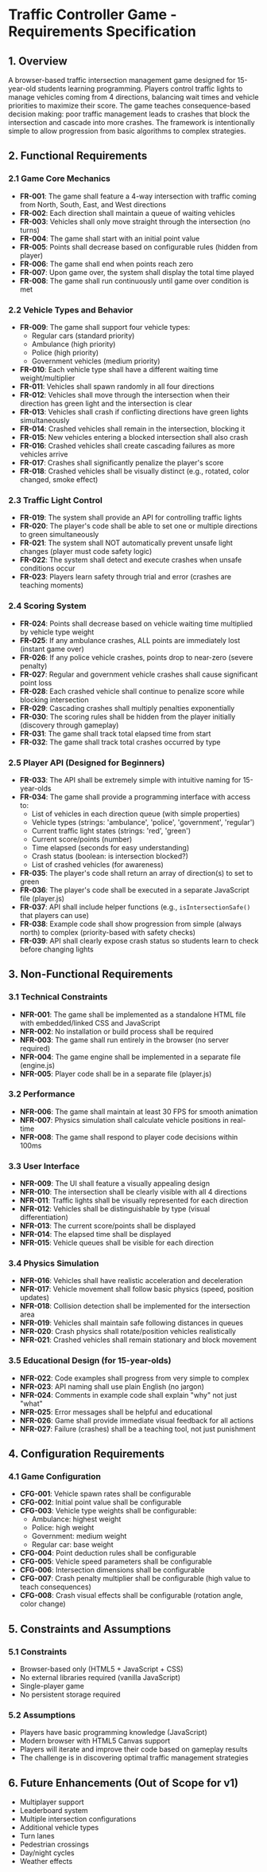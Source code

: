 # Traffic Controller Game - Requirements Specification

## 1. Overview
A browser-based traffic intersection management game designed for 15-year-old students learning programming. Players control traffic lights to manage vehicles coming from 4 directions, balancing wait times and vehicle priorities to maximize their score. The game teaches consequence-based decision making: poor traffic management leads to crashes that block the intersection and cascade into more crashes. The framework is intentionally simple to allow progression from basic algorithms to complex strategies.

## 2. Functional Requirements

### 2.1 Game Core Mechanics
- **FR-001**: The game shall feature a 4-way intersection with traffic coming from North, South, East, and West directions
- **FR-002**: Each direction shall maintain a queue of waiting vehicles
- **FR-003**: Vehicles shall only move straight through the intersection (no turns)
- **FR-004**: The game shall start with an initial point value
- **FR-005**: Points shall decrease based on configurable rules (hidden from player)
- **FR-006**: The game shall end when points reach zero
- **FR-007**: Upon game over, the system shall display the total time played
- **FR-008**: The game shall run continuously until game over condition is met

### 2.2 Vehicle Types and Behavior
- **FR-009**: The game shall support four vehicle types:
  - Regular cars (standard priority)
  - Ambulance (high priority)
  - Police (high priority)
  - Government vehicles (medium priority)
- **FR-010**: Each vehicle type shall have a different waiting time weight/multiplier
- **FR-011**: Vehicles shall spawn randomly in all four directions
- **FR-012**: Vehicles shall move through the intersection when their direction has green light and the intersection is clear
- **FR-013**: Vehicles shall crash if conflicting directions have green lights simultaneously
- **FR-014**: Crashed vehicles shall remain in the intersection, blocking it
- **FR-015**: New vehicles entering a blocked intersection shall also crash
- **FR-016**: Crashed vehicles shall create cascading failures as more vehicles arrive
- **FR-017**: Crashes shall significantly penalize the player's score
- **FR-018**: Crashed vehicles shall be visually distinct (e.g., rotated, color changed, smoke effect)

### 2.3 Traffic Light Control
- **FR-019**: The system shall provide an API for controlling traffic lights
- **FR-020**: The player's code shall be able to set one or multiple directions to green simultaneously
- **FR-021**: The system shall NOT automatically prevent unsafe light changes (player must code safety logic)
- **FR-022**: The system shall detect and execute crashes when unsafe conditions occur
- **FR-023**: Players learn safety through trial and error (crashes are teaching moments)

### 2.4 Scoring System
- **FR-024**: Points shall decrease based on vehicle waiting time multiplied by vehicle type weight
- **FR-025**: If any ambulance crashes, ALL points are immediately lost (instant game over)
- **FR-026**: If any police vehicle crashes, points drop to near-zero (severe penalty)
- **FR-027**: Regular and government vehicle crashes shall cause significant point loss
- **FR-028**: Each crashed vehicle shall continue to penalize score while blocking intersection
- **FR-029**: Cascading crashes shall multiply penalties exponentially
- **FR-030**: The scoring rules shall be hidden from the player initially (discovery through gameplay)
- **FR-031**: The game shall track total elapsed time from start
- **FR-032**: The game shall track total crashes occurred by type

### 2.5 Player API (Designed for Beginners)
- **FR-033**: The API shall be extremely simple with intuitive naming for 15-year-olds
- **FR-034**: The game shall provide a programming interface with access to:
  - List of vehicles in each direction queue (with simple properties)
  - Vehicle types (strings: 'ambulance', 'police', 'government', 'regular')
  - Current traffic light states (strings: 'red', 'green')
  - Current score/points (number)
  - Time elapsed (seconds for easy understanding)
  - Crash status (boolean: is intersection blocked?)
  - List of crashed vehicles (for awareness)
- **FR-035**: The player's code shall return an array of direction(s) to set to green
- **FR-036**: The player's code shall be executed in a separate JavaScript file (player.js)
- **FR-037**: API shall include helper functions (e.g., `isIntersectionSafe()` that players can use)
- **FR-038**: Example code shall show progression from simple (always north) to complex (priority-based with safety checks)
- **FR-039**: API shall clearly expose crash status so students learn to check before changing lights

## 3. Non-Functional Requirements

### 3.1 Technical Constraints
- **NFR-001**: The game shall be implemented as a standalone HTML file with embedded/linked CSS and JavaScript
- **NFR-002**: No installation or build process shall be required
- **NFR-003**: The game shall run entirely in the browser (no server required)
- **NFR-004**: The game engine shall be implemented in a separate file (engine.js)
- **NFR-005**: Player code shall be in a separate file (player.js)

### 3.2 Performance
- **NFR-006**: The game shall maintain at least 30 FPS for smooth animation
- **NFR-007**: Physics simulation shall calculate vehicle positions in real-time
- **NFR-008**: The game shall respond to player code decisions within 100ms

### 3.3 User Interface
- **NFR-009**: The UI shall feature a visually appealing design
- **NFR-010**: The intersection shall be clearly visible with all 4 directions
- **NFR-011**: Traffic lights shall be visually represented for each direction
- **NFR-012**: Vehicles shall be distinguishable by type (visual differentiation)
- **NFR-013**: The current score/points shall be displayed
- **NFR-014**: The elapsed time shall be displayed
- **NFR-015**: Vehicle queues shall be visible for each direction

### 3.4 Physics Simulation
- **NFR-016**: Vehicles shall have realistic acceleration and deceleration
- **NFR-017**: Vehicle movement shall follow basic physics (speed, position updates)
- **NFR-018**: Collision detection shall be implemented for the intersection area
- **NFR-019**: Vehicles shall maintain safe following distances in queues
- **NFR-020**: Crash physics shall rotate/position vehicles realistically
- **NFR-021**: Crashed vehicles shall remain stationary and block movement

### 3.5 Educational Design (for 15-year-olds)
- **NFR-022**: Code examples shall progress from very simple to complex
- **NFR-023**: API naming shall use plain English (no jargon)
- **NFR-024**: Comments in example code shall explain "why" not just "what"
- **NFR-025**: Error messages shall be helpful and educational
- **NFR-026**: Game shall provide immediate visual feedback for all actions
- **NFR-027**: Failure (crashes) shall be a teaching tool, not just punishment

## 4. Configuration Requirements

### 4.1 Game Configuration
- **CFG-001**: Vehicle spawn rates shall be configurable
- **CFG-002**: Initial point value shall be configurable
- **CFG-003**: Vehicle type weights shall be configurable:
  - Ambulance: highest weight
  - Police: high weight
  - Government: medium weight
  - Regular car: base weight
- **CFG-004**: Point deduction rules shall be configurable
- **CFG-005**: Vehicle speed parameters shall be configurable
- **CFG-006**: Intersection dimensions shall be configurable
- **CFG-007**: Crash penalty multiplier shall be configurable (high value to teach consequences)
- **CFG-008**: Crash visual effects shall be configurable (rotation angle, color change)

## 5. Constraints and Assumptions

### 5.1 Constraints
- Browser-based only (HTML5 + JavaScript + CSS)
- No external libraries required (vanilla JavaScript)
- Single-player game
- No persistent storage required

### 5.2 Assumptions
- Players have basic programming knowledge (JavaScript)
- Modern browser with HTML5 Canvas support
- Players will iterate and improve their code based on gameplay results
- The challenge is in discovering optimal traffic management strategies

## 6. Future Enhancements (Out of Scope for v1)
- Multiplayer support
- Leaderboard system
- Multiple intersection configurations
- Additional vehicle types
- Turn lanes
- Pedestrian crossings
- Day/night cycles
- Weather effects
